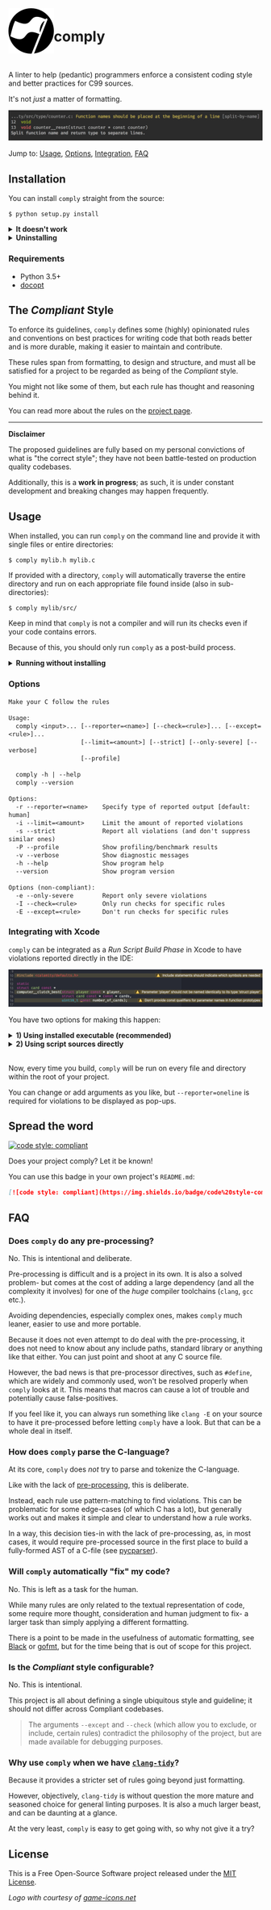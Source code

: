 <img width="90" src="assets/logo.png" alt="comply" align="left">

# comply

<br/>

A linter to help (pedantic) programmers enforce a consistent coding style and better practices for C99 sources.

It's not *just* a matter of formatting.

![](assets/example_terminal.png "An example of reported violations using the Human reporting mode in a terminal")

Jump to: [Usage](#usage), [Options](#options), [Integration](#integrating-with-xcode), [FAQ](#faq)

## Installation

You can install `comply` straight from the source:

```console
$ python setup.py install
```

<details>
  <summary><strong>It doesn't work</strong></summary>

<br/>

There's a few things that could go wrong during an install. If things didn't go as expected, check the following:

**You might have more than one Python version installed**

Some systems may have multiple Python versions installed and available. This project requires Python 3.5 or later, so you may need to specify that you want to use a later version:

```console
$ python3 setup.py install
```

**Your PATH environment variable might be incorrect**

When you first installed Python, the installer probably added the `PATH` automatically to your `~/.profile` or `~/.bash_profile`. However, in case it didn't, it should look something like this:

```bash
PATH="/Library/Frameworks/Python.framework/Versions/3.6/bin:${PATH}"
export PATH
```

You may additionally need to add the `PYTHONPATH` variable and have it point to the `site-packages` directory of your Python version; for example, for a Python 3.6 installation, the variable could look like this:

```bash
export PYTHONPATH="${PYTHONPATH}/Library/Frameworks/Python.framework/Versions/3.6/lib/python3.6/site-packages"
```

</details>

<details>
  <summary><strong>Uninstalling</strong></summary>

<br/>

If you want to uninstall `comply` and make sure that you get rid of everything, you can run the installation again using the additional `--record` argument to save a list of all installed files:

```console
$ python setup.py install --record installed_files.txt
```

You can then go through all listed files and manually delete each one.

</details>

### Requirements

- Python 3.5+
- [docopt](https://github.com/docopt/docopt)

## The *Compliant* Style

To enforce its guidelines, `comply` defines some (highly) opinionated rules and conventions on best practices for writing code that both reads better and is more durable, making it easier to maintain and contribute.

These rules span from formatting, to design and structure, and must all be satisfied for a project to be regarded as being of the *Compliant* style.

You might not like some of them, but each rule has thought and reasoning behind it.

You can read more about the rules on the [project page](http://jhauberg.github.io/comply).

------

**Disclaimer**

The proposed guidelines are fully based on my personal convictions of what is "the correct style"; they have not been battle-tested on production quality codebases.

Additionally, this is a **work in progress**; as such, it is under constant development and breaking changes may happen frequently.

## Usage

When installed, you can run `comply` on the command line and provide it with single files or entire directories:

```console
$ comply mylib.h mylib.c
```

If provided with a directory, `comply` will automatically traverse the entire directory and run on each appropriate file found inside (also in sub-directories):

```console
$ comply mylib/src/
```

Keep in mind that `comply` is not a compiler and will run its checks even if your code contains errors.

Because of this, you should only run `comply` as a post-build process.

<details>
  <summary><strong>Running without installing</strong></summary>

<br/>

You can also run `comply` without having to first install it.

**1) By executing the supplied run script**

From anywhere, simply execute [run.py](run.py) with the same arguments that you normally would `comply`. The script is found at the root of the project.

```console
$ python path/to/comply/run.py src.h src.c --reporter=human
```

**2) By executing the module as a script**

This requires the working directory to be at the root of the project.

```console
$ cd path/to/comply
$ python -m comply path/to/src/
```

</details>

### Options

```console
Make your C follow the rules

Usage:
  comply <input>... [--reporter=<name>] [--check=<rule>]... [--except=<rule>]...
                    [--limit=<amount>] [--strict] [--only-severe] [--verbose]
                    [--profile]

  comply -h | --help
  comply --version

Options:
  -r --reporter=<name>    Specify type of reported output [default: human]
  -i --limit=<amount>     Limit the amount of reported violations
  -s --strict             Report all violations (and don't suppress similar ones)
  -P --profile            Show profiling/benchmark results
  -v --verbose            Show diagnostic messages
  -h --help               Show program help
  --version               Show program version

Options (non-compliant):
  -e --only-severe        Report only severe violations
  -I --check=<rule>       Only run checks for specific rules
  -E --except=<rule>      Don't run checks for specific rules
```

### Integrating with Xcode

`comply` can be integrated as a *Run Script Build Phase* in Xcode to have violations reported directly in the IDE:

![](assets/example.png "An example of reported violations in Xcode")

You have two options for making this happen:

<details>
  <summary><strong>1) Using installed executable (recommended)</strong></summary>

<br/>

First, figure out exactly where `comply` has been installed to:

```console
$ which comply
```

This should provide you with a path to the executable, e.g. something like:

```console
/Library/Frameworks/Python.framework/Versions/3.6/bin/comply
```

In Xcode, add a new *Run Script Phase*. Copy and paste below snippet into the script editor. Replace `<executable>` with the path to the `comply` executable that you just found.

```shell
export PYTHONIOENCODING=UTF-8

<executable> "${SRCROOT}" --reporter=oneline
```

For example, this would become:

```shell
export PYTHONIOENCODING=UTF-8

/Library/Frameworks/Python.framework/Versions/3.6/bin/comply "${SRCROOT}" --reporter=oneline
```

*The `PYTHONIOENCODING=UTF-8` is needed to allow Unicode characters to be output in Xcode's message log.*

</details>

<details>
  <summary><strong>2) Using script sources directly</strong></summary>

<br/>

If you prefer not installing, you can still use the phase script as described in **1)**. It can be useful to avoid installing if you're working on new features or fixing bugs.

Just point to the [run.py](run.py) script instead of the installed executable:

```shell
export PYTHONIOENCODING=UTF-8

python path/to/comply/run.py "${SRCROOT}" --reporter=oneline
```

</details>

<br />

Now, every time you build, `comply` will be run on every file and directory within the root of your project. 

You can change or add arguments as you like, but `--reporter=oneline` is required for violations to be displayed as pop-ups.

## Spread the word

[![code style: compliant](https://img.shields.io/badge/code%20style-compliant-000000.svg)](https://github.com/jhauberg/comply)

Does your project comply? Let it be known!

You can use this badge in your own project's `README.md`:

```markdown
[![code style: compliant](https://img.shields.io/badge/code%20style-compliant-000000.svg)](https://github.com/jhauberg/comply)
```

## FAQ

### Does `comply` do any pre-processing?

No. This is intentional and deliberate.

Pre-processing is difficult and is a project in its own. It is also a solved problem- but comes at the cost of adding a large dependency (and all the complexity it involves) for one of the *huge* compiler toolchains (`clang`, `gcc` etc.).

Avoiding dependencies, especially complex ones, makes `comply` much leaner, easier to use and more portable.

Because it does not even attempt to do deal with the pre-processing, it does not need to know about any include paths, standard library or anything like that either. You can just point and shoot at any C source file.

However, the bad news is that pre-processor directives, such as `#define`, which are widely and commonly used, won't be resolved properly when `comply` looks at it. This means that macros can cause a lot of trouble and potentially cause false-positives.

If you feel like it, you can always run something like `clang -E` on your source to have it pre-processed before letting `comply` have a look. But that can be a whole deal in itself.

### How does `comply` parse the C-language?

At its core, `comply` does *not* try to parse and tokenize the C-language.

Like with the lack of [pre-processing](#does-it-do-any-pre-processing), this is deliberate.

Instead, each rule use pattern-matching to find violations. This can be problematic for some edge-cases (of which C has a lot), but generally works out and makes it simple and clear to understand how a rule works.

In a way, this decision ties-in with the lack of pre-processing, as, in most cases, it would require pre-processed source in the first place to build a fully-formed AST of a C-file (see [pycparser](https://github.com/eliben/pycparser)).

### Will `comply` automatically "fix" my code?

No. This is left as a task for the human.

While many rules are only related to the textual representation of code, some require more thought, consideration and human judgment to fix- a larger task than simply applying a different formatting.

There is a point to be made in the usefulness of automatic formatting, see [Black](https://github.com/ambv/black) or [gofmt](https://golang.org/cmd/gofmt/), but for the time being that is out of scope for this project.

### Is the *Compliant* style configurable?

No. This is intentional.

This project is all about defining a single ubiquitous style and guideline; it should not differ across Compliant codebases.

> The arguments `--except` and `--check` (which allow you to exclude, or include, certain rules) contradict the philosophy of the project, but are made available for debugging purposes.

### Why use `comply` when we have [`clang-tidy`](http://clang.llvm.org/extra/clang-tidy/)?

Because it provides a stricter set of rules going beyond just formatting.

However, objectively, `clang-tidy` is without question the more mature and seasoned choice for general linting purposes. It is also a much larger beast, and can be daunting at a glance.

At the very least, `comply` is easy to get going with, so why not give it a try?


## License

This is a Free Open-Source Software project released under the [MIT License](LICENSE).

*Logo with courtesy of [game-icons.net](http://game-icons.net/lorc/originals/black-flag.html)*
